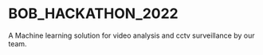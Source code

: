 # BOB_HACKATHON_2022
A Machine learning solution for video analysis and cctv surveillance by our team.
